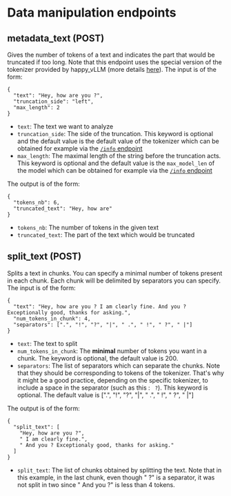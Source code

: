 # Data manipulation endpoints

## metadata_text (POST)

Gives the number of tokens of a text and indicates the part that would be truncated if too long. Note that this endpoint uses the special version of the tokenizer provided by happy_vLLM (more details [here](tokenizer.md#vanilla-tokenizer-vs-happy_vllm-tokenizer)). The input is of the form:

```
{
  "text": "Hey, how are you ?",
  "truncation_side": "left",
  "max_length": 2
}
```

 - `text`: The text we want to analyze
 - `truncation_side`: The side of the truncation. This keyword is optional and the default value is the default value of the tokenizer which can be obtained for example via the [`/info` endpoint](technical.md#info-get)
 - `max_length`: The maximal length of the string before the truncation acts. This keyword is optional and the default value is the `max_model_len` of the model which can be obtained for example via the [`/info` endpoint](technical.md#info-get)

The output is of the form:

```
{
  "tokens_nb": 6,
  "truncated_text": "Hey, how are"
}
```

 - `tokens_nb`: The number of tokens in the given text
 - `truncated_text`: The part of the text which would be truncated

## split_text (POST)

Splits a text in chunks. You can specify a minimal number of tokens present in each chunk. Each chunk will be delimited by separators you can specify. The input is of the form:

```
{
  "text": "Hey, how are you ? I am clearly fine. And you ? Exceptionally good, thanks for asking.",
  "num_tokens_in_chunk": 4,
  "separators": [".", "!", "?", "|", " .", " !", " ?", " |"]
}
```
 
 - `text`: The text to split
 - `num_tokens_in_chunk`: The **minimal** number of tokens you want in a chunk. The keyword is optional, the default value is 200.
 - `separators`: The list of separators which can separate the chunks. Note that they should be corresponding to tokens of the tokenizer. That's why it might be a good practice, depending on the specific tokenizer, to include a space in the separator (such as this : ` ?`). This keyword is optional. The default value is [".", "!", "?", "|", " .", " !", " ?", " |"]

The output is of the form:

```
{
  "split_text": [
    "Hey, how are you ?",
    " I am clearly fine.",
    " And you ? Exceptionaly good, thanks for asking."
  ]
}
```

 - `split_text`: The list of chunks obtained by splitting the text. Note that in this example, in the last chunk, even though " ?" is a separator, it was not split in two since " And you ?" is less than 4 tokens.